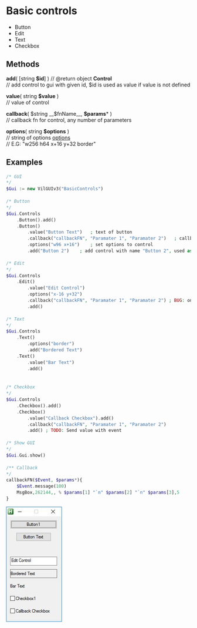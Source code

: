 # Basic controls
* Button
* Edit
* Text
* Checkbox


## Methods
__add__( [string __$id__] ) // @return object __Control__  
    // add control to gui with given id, $id is used as value if value is not defined
    
__value__( string __$value__ )  
// value of control

__callback__( $string __$fnName__, __$params__* )  
// callback fn for control, any number of parameters  

__options__( string __$options__ )  
// string of options [options](https://autohotkey.com/docs/commands/Gui.htm#Controls_Uncommon_Styles_and_Options)  
// E.G: "w256 h64 x+16 y+32 border"  
    

## Examples

``` php
/* GUI
*/
$Gui := new VilGUIv3("BasicControls")

/* Button
*/
$Gui.Controls
    .Button().add()
    .Button()
        .value("Button Text")   ; text of button
        .callback("callbackFN", "Paramater 1", "Paramater 2")   ; callback function
        .options("w96 x+16")    ; set options to control 
        .add("Button 2")    ; add control with name "Button 2", used as value of if value() is not defined

/* Edit
*/
$Gui.Controls
    .Edit()
        .value("Edit Control")
        .options("x-16 y+32")
        .callback("callbackFN", "Paramater 1", "Paramater 2") ; BUG: on write event has type "leftclick"
        .add()

/* Text
*/
$Gui.Controls
    .Text()
        .options("border")
        .add("Bordered Text")
    .Text()
        .value("Bar Text")
        .add()


/* Checkbox
*/
$Gui.Controls
    .Checkbox().add()
    .Checkbox()
        .value("Callback Checkbox").add()
        .callback("callbackFN", "Paramater 1", "Paramater 2")
        .add() ; TODO: Send value with event

/* Show GUI
*/
$Gui.Gui.show()

/** Callback
*/
callbackFN($Event, $params*){
    $Event.message(100)
    MsgBox,262144,, % $params[1] "`n" $params[2] "`n" $params[3],5
}
```
![alt text](https://github.com/vilbur/ahk-vilgui/blob/master/Documentation/controls/controls-basic/controls-basic.jpeg?raw=true)
 
